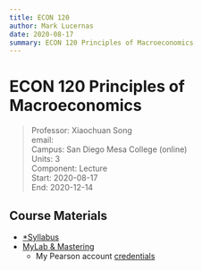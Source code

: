 ```yaml
---
title: ECON 120
author: Mark Lucernas
date: 2020-08-17
summary: ECON 120 Principles of Macroeconomics
---
```



# ECON 120 Principles of Macroeconomics
> Professor: Xiaochuan Song<br>
> email: <br>
> Campus: San Diego Mesa College (online)<br>
> Units: 3<br>
> Component: Lecture<br>
> Start: 2020-08-17<br>
> End: 2020-12-14<br>

## Course Materials

- [*Syllabus](file:../../../files/fall-2020/ECON-120/syllabus.pdf)
- [MyLab & Mastering](https://portal.mypearson.com/course-home)
  * My Pearson account [credentials](vfile:../../../files/fall-2020/ECON-120/pearson_account.txt)


